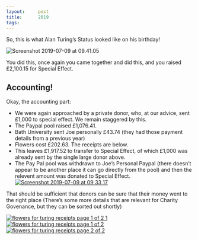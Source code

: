 ```yaml
---
layout:     post
title:      2019
tags:       
---
```


So, this is what Alan Turing’s Status looked like on his birthday!

![Screenshot 2019-07-09 at 09.41.05](https://equalitytime.co.uk/wp-content/uploads/2019/07/Screenshot-2019-07-09-at-09.41.05.png)

You did this, once again you came together and did this, and you raised £2,100.15 for Special Effect.

## Accounting!

Okay, the accounting part:

*   We were again approached by a private donor, who, at our advice, sent £1,000 to special effect. We remain staggered by this.
*   The Paypal pool raised £1,076.41.
*   Bath University sent Joe personally £43.74 (they had those payment details from a previous year)
*   Flowers cost £202.63\. The receipts are below.
*   This leaves £1,917.52 to transfer to Special Effect, of which £1,000 was already sent by the single large donor above.
*   The Pay Pal pool was withdrawn to Joe’s Personal Paypal (there doesn’t appear to be another place it can go directly from the pool) and then the relevent amount was donated to Special Effect.  
    [![Screenshot 2019-07-09 at 09 33 17](https://user-images.githubusercontent.com/4369547/60872593-d823db00-a22c-11e9-9ad2-47bf56f73168.png)](https://user-images.githubusercontent.com/4369547/60872593-d823db00-a22c-11e9-9ad2-47bf56f73168.png)

That should be sufficient that donors can be sure that their money went to the right place (There’s some more details that are relevant for Charity Govenance, but they can be sorted out shortly)

[![flowers for turing receipts page 1 of 2 1](https://user-images.githubusercontent.com/4369547/60872729-220cc100-a22d-11e9-8578-1d9415305911.jpeg)](https://user-images.githubusercontent.com/4369547/60872729-220cc100-a22d-11e9-8578-1d9415305911.jpeg)  
[![flowers for turing receipts page 1 of 2](https://user-images.githubusercontent.com/4369547/60872730-220cc100-a22d-11e9-90fa-04be3bf5e8cf.jpeg)](https://user-images.githubusercontent.com/4369547/60872730-220cc100-a22d-11e9-90fa-04be3bf5e8cf.jpeg)  
[![flowers for turing receipts page 2 of 2](https://user-images.githubusercontent.com/4369547/60872732-220cc100-a22d-11e9-820f-9e2d50a6c748.jpeg)](https://user-images.githubusercontent.com/4369547/60872732-220cc100-a22d-11e9-820f-9e2d50a6c748.jpeg)


